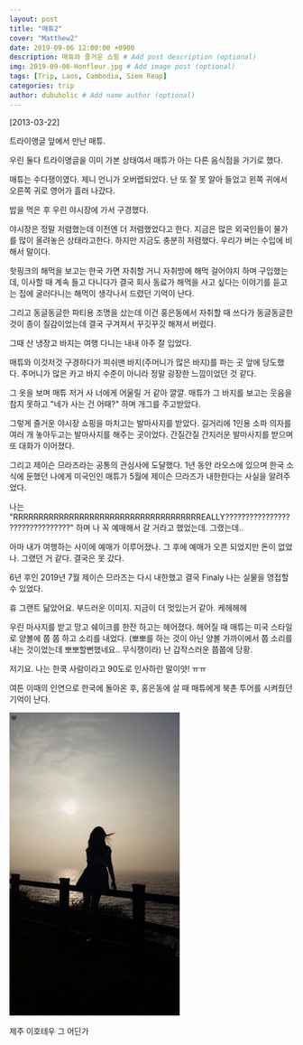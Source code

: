 ```yaml
---
layout: post
title: "매튜2"
cover: "Matthew2"
date: 2019-09-06 12:00:00 +0900
description: 매튜와 즐거운 쇼핑 # Add post description (optional)
img: 2019-09-06-Honfleur.jpg # Add image post (optional)
tags: [Trip, Laos, Cambodia, Siem Reap]
categories: trip
author: dubuholic # Add name author (optional)
---
```



[2013-03-22] 

트라이앵글 앞에서 만난 매튜.    

우린 둘다 트라이앵글을 이미 가본 상태여서 매튜가 아는 다른 음식점을 가기로 했다.    

매튜는 수다쟁이였다. 제니 언니가 오버랩되었다. 난 또 잘 못 알아 들었고 왼쪽 귀에서 오른쪽 귀로 영어가 흘러 나갔다.     

밥을 먹은 후 우린 야시장에 가서 구경했다.    

야시장은 정말 저렴했는데 이전엔 더 저렴했었다고 한다. 지금은 많은 외국인들이 물가를 많이 올려놓은 상태라고한다. 하지만 지금도 충분히 저렴했다. 우리가 버는 수입에 비해서 말이다.    

핫핑크의 해먹을 보고는 한국 가면 자취할 거니 자취방에 해먹 걸어야지 하며 구입했는데, 이사할 때 계속 들고 다니다가 결국 회사 동료가 해먹을 사고 싶다는 
이야기를 듣고는 집에 굴러다니는 해먹이 생각나서 드렸던 기억이 난다.     

그리고 동글동글한 파티용 조명을 샀는데 이건 홍은동에서 자취할 때 쓰다가 동글동글한 것이 종이 질감이었는데 결국 구겨져서 꾸깃꾸깃 해져서 버렸다.    

그때 산 냉장고 바지는 여행 다니는 내내 아주 잘 입었다.    

매튜와 이것저것 구경하다가 피쉬맨 바지(주머니가 많은 바지)를 파는 곳 앞에 당도했다. 주머니가 많은 카고 바지 수준이 아니라 정말 굉장한 느낌이었던 것 같다.     

그 옷을 보며 매튜 저거 사 너에게 어울릴 거 같아 꺌꺌. 매튜가 그 바지를 보고는 웃음을 참지 못하고 "네가 사는 건 어때?" 하며 개그를 주고받았다.      

그렇게 즐거운 야시장 쇼핑을 마치고는 발마사지를 받았다. 길거리에 1인용 소파 의자를 여러 개 놓아두고는 발마사지를 해주는 곳이었다. 간질간질 간지러운 발마사지를 받으며 또 대화가 이어졌다.       

그리고 제이슨 므라즈라는 공통의 관심사에 도달했다. 1년 동안 라오스에 있으며 한국 소식에 둔했던 나에게 미국인인 매튜가 5월에 제이슨 므라즈가 내한한다는 사실을 알려주었다.     

나는 "RRRRRRRRRRRRRRRRRRRRRRRRRRRRRRRRRRRRREALLY???????????????????????????????" 하며 나 꼭 예매해서 갈 거라고 했었는데. 그랬는데..   

아마 내가 여행하는 사이에 예매가 이루어졌나. 그 후에 예매가 오픈 되었지만 돈이 없었나. 그랬던 거 같다. 결국은 못 갔다.    

6년 후인 2019년 7월 제이슨 므라즈는 다시 내한했고 결국 Finaly 나는 실물을 영접할 수 있었다.   

휴 그랜트 닮았어요. 부드러운 이미지. 지금이 더 멋있는거 같아. 케헤헤헤    

우린 마사지를 받고 망고 쉐이크를 한잔 하고는 헤어졌다. 헤어질 때 매튜는 미국 스타일로 양볼에 쭙 쭙 하고 소리를 내었다. 
(뽀뽀를 하는 것이 아닌 양볼 가까이에서 쭙 소리를 내는 것이었는데 뽀뽀할뻔했네요.. 무식쟁이라) 난 갑작스러운 쭙쭙에 당황.     

저기요. 나는 한쿡 사람이라고 90도로 인사하란 말이얏! ㅠㅠ    

여튼 이때의 인연으로 한국에 돌아온 후, 홍은동에 살 때 매튜에게 북촌 투어를 시켜줬던 기억이 난다.    

<div class="page-last-image">
        <img src="/assets/img/2019-09-06-Jeju.jpg" alt="제주 이호테우 그 어딘가" style="width: 60%; height: auto;">   
        <p>제주 이호테우 그 어딘가</p>
</div>